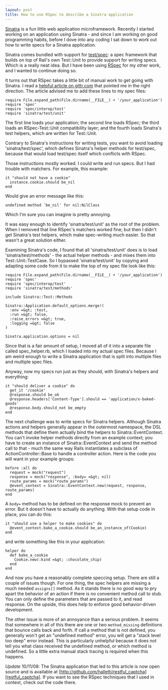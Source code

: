 ```yaml
---
layout: post
title: How to use RSpec to describe a Sinatra application
---
```


[Sinatra][] is a fun little web application microframework. Recently I
started working on an application using Sinatra - and since I am
working on good programming habits, before I dove into any coding I
sat down to work out how to write specs for a Sinatra application.

[Sinatra]: http://sinatrarb.com/

Sinatra comes bundled with support for [test/spec][]: a spec framework
that builds on top of Rail's own Test::Unit to provide support for
writing specs. Which is a really neat idea. But I have been using
[RSpec][] for my other work, and I wanted to continue doing so.

[test/spec]: http://chneukirchen.org/repos/testspec/README
[RSpec]: http://rspec.info/

It turns out that RSpec takes a little bit of manual work to get
going with Sinatra. I read a [helpful article on gittr.com][] that
pointed me in the right direction. The article advised me to add these
lines to my spec files:

    require File.expand_path(File.dirname(__FILE__) + '/your_application')
    require 'spec'
    require 'spec/interop/test'
    require 'sinatra/test/unit'

The first line loads your application; the second line loads RSpec;
the third loads an RSpec-Test::Unit compatibility layer; and the
fourth loads Sinatra's test helpers, which are written for
Test::Unit.

[helpful article on gittr.com]: http://www.gittr.com/index.php/archive/sinatra-rspec-integration-without-a-patch-with-examples/

Contrary to Sinatra's instructions for writing tests, you
want to avoid loading 'sinatra/test/spec', which defines Sinatra's
helper methods for test/spec, because that would load test/spec itself
which conflicts with RSpec.

Those instructions mostly worked. I could write and run specs. But I
had trouble with matchers. For example, this example:

    it "should not have a cookie"
      instance.cookie.should be_nil
    end

Would give an error message like this:

    undefined method `be_nil' for nil:NilClass

Which I'm sure you can imagine is pretty annoying.

It was easy enough to identify 'sinatra/test/unit' as the root of the
problem. When I removed that line RSpec's matchers worked fine; but
then I didn't get Sinatra's test helpers, which make spec-writing much
easier. So that wasn't a great solution either.

Examining Sinatra's code, I found that all 'sinatra/test/unit' does is
to load 'sinatra/test/methods' - the actual helper methods - and mixes
them into Test::Unit::TestCase. So I bypassed 'sinatra/test/unit' by
copying and adapting some code from it to make the top of my spec file
look like this:

    require File.expand_path(File.dirname(__FILE__) + '/your_application')
    require 'spec'
    require 'spec/interop/test'
    require 'sinatra/test/methods'
    
    include Sinatra::Test::Methods
    
    Sinatra::Application.default_options.merge!(
      :env =&gt; :test,
      :run =&gt; false,
      :raise_errors =&gt; true,
      :logging =&gt; false
    )
    
    Sinatra.application.options = nil

Since that is a fair amount of setup, I moved all of it into a
separate file called spec_helper.rb, which I loaded into my actual
spec files. Because I am weird enough to write a Sinatra application
that is split into multiple files and multiple spec files.

Anyway, now my specs run just as they should, with Sinatra's helpers
and everything:

    it "should deliver a cookie" do
      get_it '/cookie'
      @response.should be_ok
      @response.headers['Content-Type'].should == 'application/x-baked-goods'
      @response.body.should_not be_empty
    end

The next challenge was to write specs for Sinatra helpers. Although
Sinatra actions and helpers generally appear in the outermost
namespace, the DSL methods that define them actually bind the helpers
to Sinatra::EventContext. You can't invoke helper methods directly
from an example context; you have to create an instance of
Sinatra::EventContext and send the method call to that - much the same
way Rails instantiates a subclass of ActionController::Base to handle a
controller action. Here is the code you will want in your example
groups:

    before :all do
      request = mock("request")
      response = mock("response", :body= =&gt; nil)
      route_params = mock("route_params")
      @event_context = Sinatra::EventContext.new(request, response, route_params)
    end

A `body=` method has to be defined on the response mock to prevent an
error. But it doesn't have to actually do anything. With that setup
code in place, you can do this:

    it "should use a helper to make cookies" do
      @event_context.bake_a_cookie.should be_an_instance_of(Cookie)
    end

and write something like this in your application:

    helper do
      def bake_a_cookie
        Cookie.new(:kind =&gt; :chocolate_chip)
      end
    end

And now you have a reasonably complete speccing setup. There are still
a couple of issues though. For one thing, the spec helpers are missing
a much needed `assigns[]` method. As it stands there is no good way to
pry apart the behavior of an action if there is no convenient method
call to stub. You can only define the parameters that are passed to
it, and read response. On the upside, this does help to enforce good
behavior-driven development.

The other issue is more of an annoyance than a serious problem. It
seems that somewhere in all of this there are one or two
`method_missing` definitions that bounce calls back and forth. If call
a method that is not defined, you generally won't get an "undefined
method" error, you will get a "stack level too deep" error
instead. This is particularly unhelpful because it does not tell you
what class received the undefined method, or which method is
undefined. So a little extra manual stack tracing is required when
this happens.

*Update* 10/11/08:
The Sinatra application that led to this article is now open source and is available at [http://github.com/hallettj/restful_captcha][restful_captcha]. If you want to see the RSpec techniques that I used in context, check out the code there.

[restful_captcha]: http://github.com/hallettj/restful_captcha
